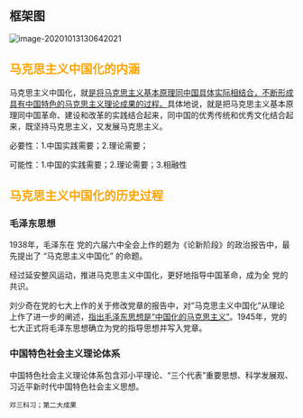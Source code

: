 ## 框架图

![image-20201013130642021](https://gitee.com/HaitoChan/upload-pic-typora/raw/master/null/image-20201013130642021.png)

## <font color=orange>马克思主义中国化的内涵</font>

马克思主义中国化，就<u>是将马克思主义基本原理同中国具体实际相结合，不断形成具有中国特色的马克思主义理论成果的过程。</u>具体地说，就是把马克思主义基本原理同中国革命、建设和改革的实践结合起来，同中国的优秀传统和优秀文化结合起来，既坚持马克思主义，又发展马克思主义。

必要性：1.中国实践需要；2.理论需要；

可能性：1.中国的实践需要；2.理论需要；3.相融性

## <font color=orange>马克思主义中国化的历史过程</font>

### 毛泽东思想

1938年，毛泽东在 党的六届六中全会上作的题为《论新阶段》的政治报告中，最先提出了 “马克思主义中国化” 的命题。

经过延安整风运动，推进马克思主义中国化，更好地指导中国革命，成为全 党的共识。

刘少奇在党的七大上作的关于修改党章的报告中，对“马克思主义中国化”从理论 上作了进一步的阐述，<u>指出毛泽东思想是“中国化的马克思主义”</u>。1945年，党的七大正式将毛泽东思想确立为党的指导思想并写入党章。

### 中国特色社会主义理论体系

中国特色社会主义理论体系包含邓小平理论、“三个代表”重要思想、科学发展观、习近平新时代中国特色社会主义思想。

`邓三科习；第二大成果`